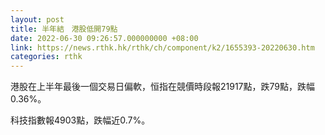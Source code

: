 ```yaml
---
layout: post
title: 半年結　港股低開79點
date: 2022-06-30 09:26:57.000000000 +08:00
link: https://news.rthk.hk/rthk/ch/component/k2/1655393-20220630.htm
categories: rthk
---
```


港股在上半年最後一個交易日偏軟，恒指在競價時段報21917點，跌79點，跌幅0.36%。

科技指數報4903點，跌幅近0.7%。
